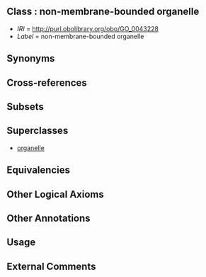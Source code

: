 
## Class : non-membrane-bounded organelle

 * *IRI* = http://purl.obolibrary.org/obo/GO_0043228
 * *Label* = non-membrane-bounded organelle

## Synonyms


## Cross-references


## Subsets


## Superclasses

 * [organelle](../../GO/26/GO_0043226.md)

## Equivalencies


## Other Logical Axioms


## Other Annotations


## Usage


## External Comments

